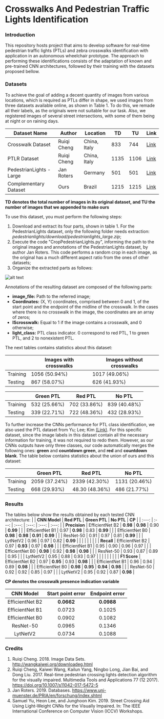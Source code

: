 # Crosswalks And Pedestrian Traffic Lights Identification

### Introduction
This repository hosts project that aims to develop software for real-time pedestrian traffic lights (PTLs) and zebra crosswalks identification with application in an autonomous wheelchair prototype.
The approach to performing these identifications consists of the adaptation of known and pre-trained CNN architectures, followed by their training with the datasets proposed bellow.

### Datasets
To achieve the goal of adding a decent quantity of images from various locations, which is required as PTLs differ in shape, we used images from three datasets available online, as shown in Table 1. To do this, we remade all their labels, as the originals were not suitable for our task. Also, we registered images of several street intersections, with some of them being at night or on raining days.

| Dataset Name             | Author      | Location     | TD   | TU   | Link |
|      ---                 |  ---        |   ---        | ---  | ---  |  --- |
| Crosswalk Dataset        | Ruiqi Cheng | China, Italy | 833  | 744  | [Link](http://wangkaiwei.org/downloadeg.html) |
| PTLR Dataset             | Ruiqi Cheng | China, Italy | 1135 | 1106 | [Link](http://wangkaiwei.org/downloadeg.html) |
| PedestrianLights - Large | Jan Roters  | Germany      | 501  | 501  | [Link](https://www.uni-muenster.de/PRIA/en/forschung/index.shtml) |
| Complementary Dataset    | Ours        | Brazil       | 1215 | 1215 | [Link](https://dl.orangedox.com/FeYAju) |

 **TD denotes the total number of images in its original dataset, and TU the number of images that we appended to make ours**

To use this dataset, you must perform the following steps:
1. Download and extract its four parts, shown in table 1. For the PedestrianLights dataset, only the following folder needs extraction: *pedestrianlights/download/pedestrianlights_large.zip*;
2. Execute the code "CropPedestrianLights.py", informing the path to the original images and annotations of the PedestrianLights dataset, by author Jan Roters. This code performs a random crop in each image, as the original has a much different aspect ratio from the ones of other datasets;
3. Organize the extracted parts as follows:

![alt text](https://github.com/ronaldosm/LightsAndCrosswalkDetect/blob/master/Figures/dataset_structure.png?raw=true)

Annotations of the resulting dataset are composed of the following parts:

* **image_file:** Path to the referred image;
* **Coordinates:** (X, Y) coordinates, comprised between 0 and 1, of the start point and the endpoint of the midline of the crosswalk. In the cases where there is no crosswalk in the image, the coordinates are an array of zeros;
* **IScrosswalk:** Equal to 1 if the image contains a crosswalk, and 0 otherwise;
* **light_class:** PTL class indicator. 0 correspond to red PTL, 1 to green PTL, and 2 to nonexistent PTL.

The next tables contains statistics about this dataset:

|          | Images with crosswalks| Images without crosswalks |
| ---      | ---                   | ---                       |
| Training | 1056 (50.94%)         | 1017 (49.06%)             |
| Testing  | 867 (58.07%)          | 626 (41.93%)              |

|          | Green PTL    | Red PTL      | No PTL       |
| ---      | ---          | ---          | ---          |
| Training | 532 (25.66%) | 702 (33.86%) | 839 (40.48%) |
| Testing  | 339 (22.71%) | 722 (48.36%) | 432 (28.93%) |

To further increase the CNNs performance for PTL class identification, we also used the PTL dataset from Yu; Lee; Kim [(Link)](https://github.com/samuelyu2002/ImVisible). For this specific dataset, since the image labels in this dataset contain all the necessary information for training, it was not required to redo them. However, as our CNNs outputs have only three classes, our code automatically merges the following ones: **green** and **countdown green**, and **red** and **countdown blank**. The table below contains statistics about the union of ours and this dataset:

|          | Green PTL     | Red PTL       | No PTL        |
| ---      | ---           | ---           | ---           |
| Training | 2059 (37.24%) | 2339 (42.30%) | 1131 (20.46%) |
| Testing  | 668  (29.93%) | 48.30 (48.36%) | 486 (21.77%) |

### Results
The tables below show the results obtained by each tested CNN architecture:
|               | **CNN Model**   | **Red PTL**  | **Green PTL** | **No PTL**   | **CP**   |
|  :---:        | :---:           | :---:        | :---:         | :---:        | :---:    |
| **Precision** | EfficientNet B2 | **0.98**     | **0.98**      | 0.90         | **0.99** |
|               | EfficientNet B1 | 0.97         | **0.98**      | 0.83         | **0.99** |
|               | EfficientNet B0 | **0.98**     | **0.98**      | **0.91**     | **0.99** |
|               | ResNet-50       | 0.91         | 0.97          | 0.81         | **0.99** |
|               | LytNetV2        | 0.96         | 0.97          | 0.82         | **0.99** |
|               |                 |              |               |              |          |
| **Recall**    | EfficientNet B2 | 0.97         | **0.93**      | 0.97         | **0.98** |
|               | EfficientNet B1 | 0.95         | 0.90          | 0.96         | 0.97     |
|               | EfficientNet B0 | **0.98**     | 0.92	         | **0.98**     | **0.98** |
|               | ResNet-50       | 0.93         | 0.87	         | 0.89         | 0.95     |
|               | LytNetV2        | 0.95         | 0.88	         | 0.93         | 0.97     |
|               |                 |              |               |              |          |
| **F1 Score**  | EfficientNet B2 | 0.97         | **0.95**      | 0.93         | **0.98** |
|               | EfficientNet B1 | 0.96         | 0.94	         | 0.89         | **0.98** |
|               | EfficientNet B0 | **0.98**     | **0.95**      | **0.94**     | **0.98** |
|               | ResNet-50       | 0.92         | 0.92	         | 0.85         | 0.97     |
|               | LytNetV2        | 0.95         | 0.92	         | 0.87         | **0.98** |

**CP denotes the crosswalk presence indication variable**

| **CNN Model**   | **Start point error** | **Endpoint error** |
| :---:           | :---:                 | :---:              |
| EfficientNet B2 | **0.0662**            | **0.0988**         |
| EfficientNet B1 | 0.0723	              | 0.1025             |
| EfficientNet B0 | 0.0902	              | 0.1082             |
| ResNet-50       | 0.0965	              | 0.1346             |
| LytNetV2        | 0.0734	              | 0.1088             |

### Credits
1. Ruiqi Cheng. 2018. Image Data Sets.   http://wangkaiwei.org/downloadeg.html
2. Ruiqi Cheng, Kaiwei Wang, Kailun Yang, Ningbo Long, Jian Bai, and Dong Liu. 2017. Real-time pedestrian crossing lights detection algorithm for the visually impaired. Multimedia Tools and Applications 77 (12 2017).   https://doi.org/10.1007/s11042-017-5472-5
3. Jan Roters. 2019. Databases.   https://www.uni-muenster.de/PRIA/en/forschung/index.shtml
4. Samuel Yu, Heon Lee, and Junghoon Kim. 2019. Street Crossing Aid Using Light-Weight CNNs for the Visually Impaired. In: The IEEE International Conference on Computer Vision (ICCV) Workshops.
